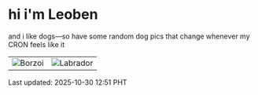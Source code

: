 # hi i'm Leoben

and i like dogs—so have some random dog pics that change whenever my CRON feels like it

|  |  |
|--------|----------|
| ![Borzoi](https://random-dog-vercel.vercel.app/api/random-borzoi?v=1761799866) | ![Labrador](https://random-dog-vercel.vercel.app/api/random-labrador?v=1761799866) |

Last updated: 2025-10-30 12:51 PHT

